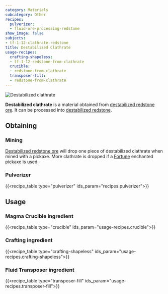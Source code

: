 ```yaml
---
category: Materials
subcategory: Other
recipes:
  pulverizer:
  - fluid-ore-processing-redstone
show_image: false
subjects:
- tf-1-12-clathrate-redstone
title: Destabilized Clathrate
usage-recipes:
  crafting-shapeless:
  - tf-1-12-redstone-from-clathrate
  crucible:
  - redstone-from-clathrate
  transposer-fill:
  - redstone-from-clathrate
---
```


![Destabilized clathrate](/images/docs/1.12/thermal-foundation/clathrate-redstone.gif)


**Destabilized clathrate** is a material obtained from [destabilized redstone
ore](../destabilized-redstone-ore/). It can be processed into [destabilized
redstone](../destabilized-redstone/).


Obtaining
---------

### Mining
[Destabilized redstone ore](../destabilized-redstone-ore/) will drop one
piece of destabilized clathrate when mined with a pickaxe. More clathrate is
dropped if a [Fortune](https://minecraft.gamepedia.com/Fortune) enchanted
pickaxe is used.

### Pulverizer
{{<recipe_table type="pulverizer" ids_param="recipes.pulverizer">}}


Usage
-----

### Magma Crucible ingredient
{{<recipe_table type="crucible" ids_param="usage-recipes.crucible">}}

### Crafting ingredient
{{<recipe_table type="crafting-shapeless" ids_param="usage-recipes.crafting-shapeless">}}

### Fluid Transposer ingredient
{{<recipe_table type="transposer-fill" ids_param="usage-recipes.transposer-fill">}}

